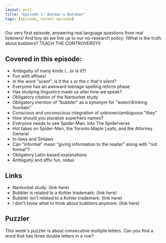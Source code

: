 ```yaml
---
layout: post
title: "Episode 1: Batman's Batsman"
tags: [episode, normal episode]
---
```


Our very first episode, answering real language questions from real listeners! And boy do we live up to our no-research policy. (What is the truth about bubblers? TEACH THE CONTROVERSY!)
<!--more-->

## Covered in this episode:
- Ambiguity of many kinds (...or is it?)
- Fun with affixes!
- In the word "scent", is it the s or the c that's silent?
- Everyone has an awkward teenage spelling reform phase
- Has studying lingustics made us alter how we speak?
- Obligatory citation of the Nantucket study
- Obligatory mention of "bubbler" as a synonym for "water/drinking fountain"
- Conscious and unconscious integration of unknown/ambiguous "they"
- How should you pluralize superhero names?
- Everyone needs to see Spider-Man: Into The Spiderverse
- Hot takes on Spider-Men, the Toronto Maple Leafs, and the Attorney General
- In-laws and Sinlaws
- Can "informal" mean "giving information to the reader" along with "not formal"?
- Obligatory Latin-based explanations
- Ambiguity and affix fun, redux

## Links
- Nantucket study: (link here)
- Bubbler is related to a Kohler trademark: (link here)
- Bubbler isn't related to a Kohler trademark: (link here)
- I don't know what to think about bubblers anymore: (link here)

## Puzzler
This week's puzzler is about consecutive multiple letters. Can you find a word that has three double letters in a row?
